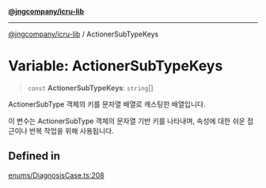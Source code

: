 [**@jngcompany/icru-lib**](../README.md)

***

[@jngcompany/icru-lib](../globals.md) / ActionerSubTypeKeys

# Variable: ActionerSubTypeKeys

> `const` **ActionerSubTypeKeys**: `string`[]

ActionerSubType 객체의 키를 문자열 배열로 캐스팅한 배열입니다.

이 변수는 ActionerSubType 객체의 문자열 기반 키를 나타내며,
속성에 대한 쉬운 접근이나 반복 작업을 위해 사용됩니다.

## Defined in

[enums/DiagnosisCase.ts:208](https://github.com/jngcompany/icru-lib/blob/256d6a1256b31526527eaee4aeab346b456a87aa/src/enums/DiagnosisCase.ts#L208)
